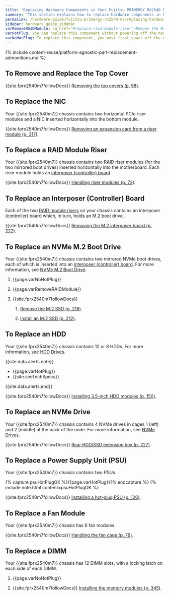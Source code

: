 ```yaml
---
title: "Replacing Hardware Components in Your Fujitsu PRIMERGY RX2540 M7 Nodes"
summary: "This section explains how to replace hardware components in Fujitsu PRIMERGY RX2540 M7 nodes."
permalink: /hardware-guide/fujitsu-primergy-rx2540-m7/replacing-hardware-components.html
sidebar: hardware_guide_sidebar
varRemoveRAIDModule: <a href="#replace-raid-module-riser">Remove the RAID module riser from the motherboard.</a>
varHotPlug: You can replace this component without powering off the node.
varNoHotPlug: To replace this component, you must first power off the node.
---
```


{% include content-reuse/platform-agnostic-part-replacement-admonitions.md %}

## To Remove and Replace the Top Cover
{{site.fprx2540m7followDocs}} <a href="https://docs.qumulo.com/pdf/fujitsu-primergy-rx2540-m7-upgrade-maintenance-manual-09-2023.pdf#page=58" class="pdf">Removing the top covers (p. 58)</a>.


<a id="replace-nic"></a>
## To Replace the NIC
Your {{site.fprx2540m7}} chassis contains two horizontal PCIe riser modules and a NIC inserted horizontally into the bottom module.

{{site.fprx2540m7followDocs}} <a href="https://docs.qumulo.com/pdf/fujitsu-primergy-rx2540-m7-upgrade-maintenance-manual-09-2023.pdf#page=317" class="pdf">Removing an expansion card from a riser module (p. 317)</a>.


<a id="replace-raid-module-riser"></a>
## To Replace a RAID Module Riser
Your {{site.fprx2540m7}} chassis contains two RAID riser modules (for the two mirrored boot drives) inserted horizontally into the motherboard. Each riser module holds an [interposer (controller) board](#replace-interposer-board).

{{site.fprx2540m7followDocs}} <a href="https://docs.qumulo.com/pdf/fujitsu-primergy-rx2540-m7-upgrade-maintenance-manual-09-2023.pdf#page=72" class="pdf">Handling riser modules (p. 72)</a>.


<a id="replace-interposer-board"></a>
## To Replace an Interposer (Controller) Board
Each of the two [RAID module risers](#replace-raid-module-riser) on your chassis contains an interposer (controller) board which, in turn, holds an M.2 boot drive.

{{site.fprx2540m7followDocs}} <a href="https://docs.qumulo.com/pdf/fujitsu-primergy-rx2540-m7-upgrade-maintenance-manual-09-2023.pdf#page=222" class="pdf">Removing the M.2 interposer board (p. 222)</a>.


<a id="replace-nvme-m2-boot-drive"></a>
## To Replace an NVMe M.2 Boot Drive
Your {{site.fprx2540m7}} chassis contains two mirrored NVMe boot drives, each of which is inserted into an [interposer (controller) board](#replace-interposer-board). For more information, see [NVMe M.2 Boot Drive](drive-bay-mapping.html#nvme-m2-boot-drives).

1. {{page.varNoHotPlug}}

1. {{page.varRemoveRAIDModule}}

1. {{site.fprx2540m7followDocs}}

   1. <a href="https://docs.qumulo.com/pdf/fujitsu-primergy-rx2540-m7-upgrade-maintenance-manual-09-2023.pdf#page=216" class="pdf">Remove the M.2 SSD (p. 216)</a>.
   
   1. <a href="https://docs.qumulo.com/pdf/fujitsu-primergy-rx2540-m7-upgrade-maintenance-manual-09-2023.pdf#page=212" class="pdf">Install an M.2 SSD (p. 212)</a>.


<a id="replace-hdd"></a>
## To Replace an HDD
Your {{site.fprx2540m7}} chassis contains 12 or 8 HDDs. For more information, see [HDD Drives](drive-bay-mapping.html#hdd-drives).

{{site.data.alerts.note}}
<ul>
  <li>{{page.varHotPlug}}</li>
  <li>{{site.seeTechSpecs}}</li>
</ul>
{{site.data.alerts.end}}

{{site.fprx2540m7followDocs}} <a href="https://docs.qumulo.com/pdf/fujitsu-primergy-rx2540-m7-upgrade-maintenance-manual-09-2023.pdf#page=150" class="pdf">Installing 3.5-inch HDD modules (p. 150)</a>.


<a id="replace-nvme-drive"></a>
## To Replace an NVMe Drive
Your {{site.fprx2540m7}} chassis contains 4 NVMe drives in cages 1 (left) and 2 (middle) at the back of the node. For more information, see [NVMe Drives](drive-bay-mapping.html#nvme-drives).

{{site.fprx2540m7followDocs}} <a href="https://docs.qumulo.com/pdf/fujitsu-primergy-rx2540-m7-upgrade-maintenance-manual-09-2023.pdf#page=227" class="pdf">Rear HDD/SSD extension box (p. 227)</a>.


<a id="replace-psu"></a>
## To Replace a Power Supply Unit (PSU)
Your {{site.fprx2540m7}} chassis contains two PSUs.

{% capture psuHotPlugOK %}{{page.varHotPlug}}{% endcapture %}
{% include note.html content=psuHotPlugOK %}

{{site.fprx2540m7followDocs}} <a href="https://docs.qumulo.com/pdf/fujitsu-primergy-rx2540-m7-upgrade-maintenance-manual-09-2023.pdf#page=126" class="pdf">Installing a hot-plug PSU (p. 126)</a>.


## To Replace a Fan Module
Your {{site.fprx2540m7}} chassis has 6 fan modules.

{{site.fprx2540m7followDocs}} <a href="https://docs.qumulo.com/pdf/fujitsu-primergy-rx2540-m7-upgrade-maintenance-manual-09-2023.pdf#page=76" class="pdf">Handling the fan cage (p. 76)</a>.


<a id="replace-dimms"></a>
## To Replace a DIMM
Your {{site.fprx2540m7}} chassis has 12 DIMM slots, with a locking latch on each side of each DIMM.

1. {{page.varNoHotPlug}}

1. {{site.fprx2540m7followDocs}} <a href="https://docs.qumulo.com/pdf/fujitsu-primergy-rx2540-m7-upgrade-maintenance-manual-09-2023.pdf#page=345" class="pdf">Installing the memory modules (p. 345)</a>.
